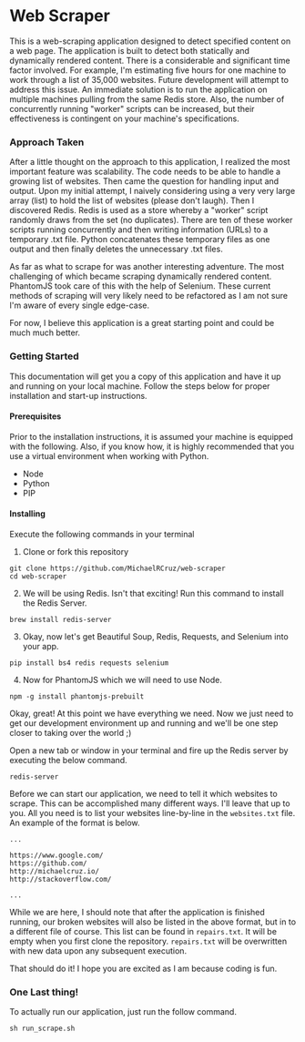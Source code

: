 # Web Scraper

This is a web-scraping application designed to detect specified content on a web page. The application is built to detect both statically and dynamically rendered content. There is a considerable and significant time factor involved. For example, I'm estimating five hours for one machine to work through a list of 35,000 websites. Future development will attempt to address this issue. An immediate solution is to run the application on multiple machines pulling from the same Redis store. Also, the number of concurrently running "worker" scripts can be increased, but their effectiveness is contingent on your machine's specifications.

### Approach Taken

After a little thought on the approach to this application, I realized the most important feature was scalability. The code needs to be able to handle a growing list of websites. Then came the question for handling input and output. Upon my initial attempt, I naively considering using a very very large array (list) to hold the list of websites (please don't laugh). Then I discovered Redis. Redis is used as a store whereby a "worker" script randomly draws from the set (no duplicates). There are ten of these worker scripts running concurrently and then writing information (URLs) to a temporary .txt file. Python concatenates these temporary files as one output and then finally deletes the unnecessary .txt files.

As far as what to scrape for was another interesting adventure. The most challenging of which became scraping dynamically rendered content. PhantomJS took care of this with the help of Selenium. These current methods of scraping will very likely need to be refactored as I am not sure I'm aware of every single edge-case.

For now, I believe this application is a great starting point and could be much much better.

### Getting Started

This documentation will get you a copy of this application and have it up and running on your local machine. Follow the steps below for proper installation and start-up instructions.

#### Prerequisites

Prior to the installation instructions, it is assumed your machine is equipped with the following. Also, if you know how, it is highly recommended that you use a virtual environment when working with Python.

* Node
* Python
* PIP

#### Installing

Execute the following commands in your terminal

1. Clone or fork this repository
```
git clone https://github.com/MichaelRCruz/web-scraper
cd web-scraper
```
2. We will be using Redis. Isn't that exciting! Run this command to install the Redis Server.
```
brew install redis-server
```
3. Okay, now let's get Beautiful Soup, Redis, Requests, and Selenium into your app.
```
pip install bs4 redis requests selenium
```
4. Now for PhantomJS which we will need to use Node.
```
npm -g install phantomjs-prebuilt
```

Okay, great! At this point we have everything we need. Now we just need to get our development environment up and running and we'll be one step closer to taking over the world ;)

Open a new tab or window in your terminal and fire up the Redis server by executing the below command.
```
redis-server
```

Before we can start our application, we need to tell it which websites to scrape. This can be accomplished many different ways. I'll leave that up to you. All you need is to list your websites line-by-line in the ```websites.txt``` file. An example of the format is below.

```
...

https://www.google.com/
https://github.com/
http://michaelcruz.io/
http://stackoverflow.com/

...
```

While we are here, I should note that after the application is finished running, our broken websites will also be listed in the above format, but in to a different file of course. This list can be found in ```repairs.txt```. It will be empty when you first clone the repository. ```repairs.txt``` will be overwritten with new data upon any subsequent execution.

That should do it! I hope you are excited as I am because coding is fun.

### One Last thing!

To actually run our application, just run the follow command.
```
sh run_scrape.sh
```
